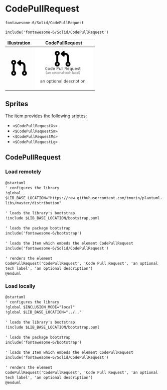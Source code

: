 # CodePullRequest


```text
fontawesome-6/Solid/CodePullRequest
```

```text
include('fontawesome-6/Solid/CodePullRequest')
```



| Illustration | CodePullRequest |
| :---: | :---: |
| ![illustration for Illustration](../../fontawesome-6/Solid/CodePullRequest.png) | ![illustration for CodePullRequest](../../fontawesome-6/Solid/CodePullRequest.Local.png) |



## Sprites
The item provides the following sriptes:

- `<$CodePullRequestXs>`
- `<$CodePullRequestSm>`
- `<$CodePullRequestMd>`
- `<$CodePullRequestLg>`





## CodePullRequest

### Load remotely
```plantuml
@startuml
' configures the library
!global $LIB_BASE_LOCATION="https://raw.githubusercontent.com/tmorin/plantuml-libs/master/distribution"

' loads the library's bootstrap
!include $LIB_BASE_LOCATION/bootstrap.puml

' loads the package bootstrap
include('fontawesome-6/bootstrap')

' loads the Item which embeds the element CodePullRequest
include('fontawesome-6/Solid/CodePullRequest')

' renders the element
CodePullRequest('CodePullRequest', 'Code Pull Request', 'an optional tech label', 'an optional description')
@enduml
```

### Load locally
```plantuml
@startuml
' configures the library
!global $INCLUSION_MODE="local"
!global $LIB_BASE_LOCATION="../.."

' loads the library's bootstrap
!include $LIB_BASE_LOCATION/bootstrap.puml

' loads the package bootstrap
include('fontawesome-6/bootstrap')

' loads the Item which embeds the element CodePullRequest
include('fontawesome-6/Solid/CodePullRequest')

' renders the element
CodePullRequest('CodePullRequest', 'Code Pull Request', 'an optional tech label', 'an optional description')
@enduml
```


